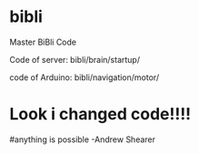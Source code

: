 # bibli
Master BiBli Code


Code of server: bibli/brain/startup/

code of Arduino: bibli/navigation/motor/
 # Look i changed code!!!!

 #anything is possible -Andrew Shearer
